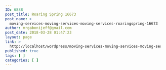 ```yaml
---
ID: 6888
post_title: Roaring Spring 16673
post_name: >
  moving-services-moving-services-moving-services-roaringspring-16673
author: mrgabonijeff@gmail.com
post_date: 2018-03-28 01:47:23
layout: page
link: >
  http://localhost/wordpress/moving-services-moving-services-moving-services-roaringspring-16673/
published: true
tags: [ ]
categories: [ ]
---
```

